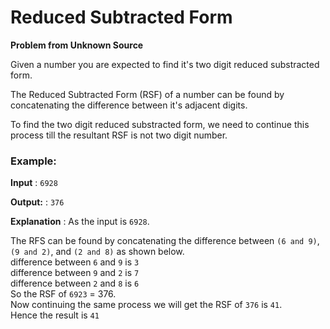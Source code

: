 # Reduced Subtracted Form

**Problem from Unknown Source**

Given a number you are expected to find it's two digit reduced substracted form.

The Reduced Subtracted Form (RSF) of a number can be found by concatenating the difference between it's adjacent digits.

To find the two digit reduced substracted form, we need to continue this process till the resultant RSF is not two digit number.

### Example:
**Input** : `6928`

**Output:** : `376`

**Explanation** :  As the input is `6928`. 

The RFS can be found by concatenating the difference between `(6 and 9)`, `(9 and 2)`, and `(2 and 8)` as shown below. <br/>
difference between `6` and `9` is `3` <br/>
difference between `9` and `2` is `7` <br/>
difference between `2` and `8` is `6` <br/>
So the RSF of `6923` = 376. <br />
Now continuing the same process we will get the RSF of `376` is `41`. <br />
Hence the result is `41`


